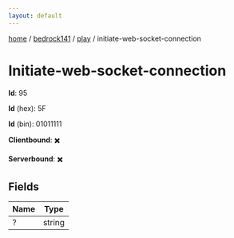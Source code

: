 ```yaml
---
layout: default
---
```


[home](/)  /  [bedrock141](/protocol/bedrock141)  /  [play](/protocol/bedrock141/play)  /  initiate-web-socket-connection

# Initiate-web-socket-connection

**Id**: 95

**Id** (hex): 5F

**Id** (bin): 01011111

**Clientbound**: ✖️

**Serverbound**: ✖️

## Fields

Name | Type
---|---
? | string

